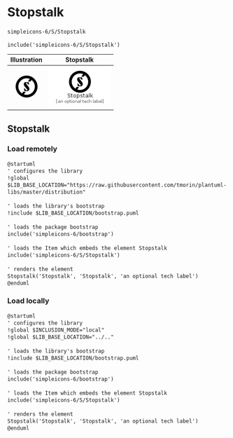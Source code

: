 # Stopstalk


```text
simpleicons-6/S/Stopstalk
```

```text
include('simpleicons-6/S/Stopstalk')
```



| Illustration | Stopstalk |
| :---: | :---: |
| ![illustration for Illustration](../../simpleicons-6/S/Stopstalk.png) | ![illustration for Stopstalk](../../simpleicons-6/S/Stopstalk.Local.png) |




## Stopstalk

### Load remotely
```plantuml
@startuml
' configures the library
!global $LIB_BASE_LOCATION="https://raw.githubusercontent.com/tmorin/plantuml-libs/master/distribution"

' loads the library's bootstrap
!include $LIB_BASE_LOCATION/bootstrap.puml

' loads the package bootstrap
include('simpleicons-6/bootstrap')

' loads the Item which embeds the element Stopstalk
include('simpleicons-6/S/Stopstalk')

' renders the element
Stopstalk('Stopstalk', 'Stopstalk', 'an optional tech label')
@enduml
```

### Load locally
```plantuml
@startuml
' configures the library
!global $INCLUSION_MODE="local"
!global $LIB_BASE_LOCATION="../.."

' loads the library's bootstrap
!include $LIB_BASE_LOCATION/bootstrap.puml

' loads the package bootstrap
include('simpleicons-6/bootstrap')

' loads the Item which embeds the element Stopstalk
include('simpleicons-6/S/Stopstalk')

' renders the element
Stopstalk('Stopstalk', 'Stopstalk', 'an optional tech label')
@enduml
```

